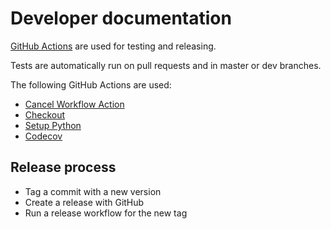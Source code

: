 # Developer documentation

[GitHub Actions](https://github.com/features/actions) are used for testing and releasing.

Tests are automatically run on pull requests and in master or dev branches.

The following GitHub Actions are used:

* [Cancel Workflow Action](https://github.com/marketplace/actions/cancel-workflow-action)
* [Checkout](https://github.com/marketplace/actions/checkout)
* [Setup Python](https://github.com/marketplace/actions/setup-python)
* [Codecov](https://github.com/marketplace/actions/codecov)

## Release process

* Tag a commit with a new version
* Create a release with GitHub
* Run a release workflow for the new tag
